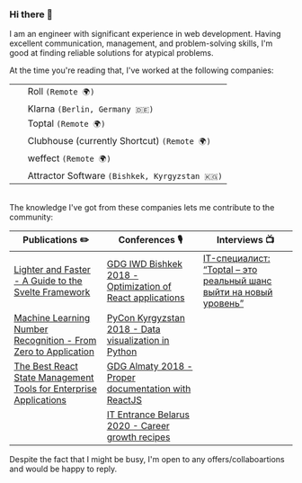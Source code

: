 ### Hi there 👋

I am an engineer with significant experience in web development. Having excellent communication, management, and problem-solving skills, I'm good at finding reliable solutions for atypical problems.

At the time you're reading that, I've worked at the following companies:

<table>
<tr><td valign="center"><img width="16" src="https://media.graphassets.com/resize=fit:clip,height:200,width:200/eXnteKDTR7qsEAK1gpBo" />&nbsp; Roll <code>(Remote 🌍)</code></td></tr>
<tr><td valign="center"><img width="16" src="https://media.graphassets.com/resize=fit:clip,height:200,width:200/KAv3aOv9SfaOALSTKfPM" />&nbsp; Klarna <code>(Berlin, Germany 🇩🇪)</code></td></tr>
<tr><td valign="center"><img width="16" src="https://media.graphassets.com/resize=fit:clip,height:200,width:200/ozWnpPLaQbuCXvjdn7wO" />&nbsp; Toptal <code>(Remote 🌍)</code></td></tr>
<tr><td valign="center"><img width="16" src="https://media.graphassets.com/resize=fit:clip,height:200,width:200/QMk0lMXKQnm9QWXr7a3j" />&nbsp; Clubhouse (currently Shortcut) <code>(Remote 🌍)</code></td></tr>
<tr><td valign="center"><img width="16" src="https://media.graphassets.com/resize=fit:clip,height:200,width:200/aqOppVoaSIGUMs0huMc9" />&nbsp; weffect <code>(Remote 🌍)</code></td></tr>
<tr><td valign="center"><img width="16" src="https://media.graphassets.com/resize=fit:clip,height:200,width:200/enlbGj2URSGLe2Nn2RKB" />&nbsp; Attractor Software <code>(Bishkek, Kyrgyzstan 🇰🇬)</code></td></tr>
</table>
<br />
The knowledge I've got from these companies lets me contribute to the community:

|Publications ✏️|Conferences 🎙️|Interviews 📺|
|-|-|-|
|[Lighter and Faster - A Guide to the Svelte Framework](https://www.toptal.com/front-end/svelte-framework-guide)|[GDG IWD Bishkek 2018 - Optimization of React applications](https://gdg.community.dev/events/details/google-gdg-bishkek-presents-gdg-iwd-2018/)|[IT-специалист: “Toptal – это реальный шанс выйти на новый уровень”](https://www.youtube.com/embed/4gPrCiwQS68)|
|[Machine Learning Number Recognition - From Zero to Application](https://www.toptal.com/data-science/machine-learning-number-recognition)|[PyCon Kyrgyzstan 2018 - Data visualization in Python](https://en-gb.facebook.com/events/389576511550143/?active_tab=about)||
|[The Best React State Management Tools for Enterprise Applications](https://www.toptal.com/react/react-state-management-tools-enterprise)|[GDG Almaty 2018 - Proper documentation with ReactJS](https://m.facebook.com/GDGAlmaty/posts/2286677874707203)||
||[IT Entrance Belarus 2020 - Career growth recipes](https://www.youtube.com/embed/lvny7WmSwDs)||


Despite the fact that I might be busy, I'm open to any offers/collaboartions and would be happy to reply.